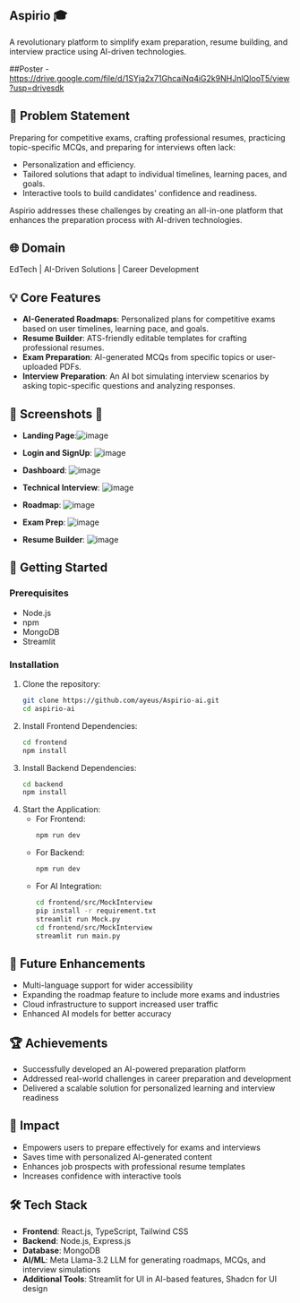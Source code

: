 ## Aspirio 🎓
A revolutionary platform to simplify exam preparation, resume building, and interview practice using AI-driven technologies.

##Poster -
https://drive.google.com/file/d/1SYja2x71GhcaiNq4iG2k9NHJnlQIooT5/view?usp=drivesdk

## 🎯 Problem Statement
Preparing for competitive exams, crafting professional resumes, practicing topic-specific MCQs, and preparing for interviews often lack:
- Personalization and efficiency.
- Tailored solutions that adapt to individual timelines, learning paces, and goals.
- Interactive tools to build candidates' confidence and readiness.

Aspirio addresses these challenges by creating an all-in-one platform that enhances the preparation process with AI-driven technologies.

## 🌐 Domain
EdTech | AI-Driven Solutions | Career Development

## 💡 Core Features
- **AI-Generated Roadmaps**: Personalized plans for competitive exams based on user timelines, learning pace, and goals.
- **Resume Builder**: ATS-friendly editable templates for crafting professional resumes.
- **Exam Preparation**: AI-generated MCQs from specific topics or user-uploaded PDFs.
- **Interview Preparation**: An AI bot simulating interview scenarios by asking topic-specific questions and analyzing responses.

## 🌟 Screenshots 📸
- **Landing Page**:![image](https://github.com/user-attachments/assets/6bc938cc-a33c-44d8-bb1a-cda629a41d32)

- **Login and SignUp**: ![image](https://github.com/user-attachments/assets/9267d663-f14f-4701-b0b6-5e32a1ae417d)

- **Dashboard**: ![image](https://github.com/user-attachments/assets/76e768ea-7327-457f-9dff-c8debbf94508)

- **Technical Interview**: ![image](https://github.com/user-attachments/assets/1059a660-391d-42ac-bea0-3bf3aff46f7a)

- **Roadmap**: ![image](https://github.com/user-attachments/assets/7194f956-766c-4d3b-8f6e-bda83622866b)

- **Exam Prep**: ![image](https://github.com/user-attachments/assets/1bc1478d-1076-4719-ab3a-fbf3f686c639)

- **Resume Builder**: ![image](https://github.com/user-attachments/assets/a1185f0d-1f97-413d-8bb6-fd5b09d17ed3)


## 🚀 Getting Started

### Prerequisites
- Node.js
- npm
- MongoDB
- Streamlit

### Installation
1. Clone the repository:
   ```bash
   git clone https://github.com/ayeus/Aspirio-ai.git
   cd aspirio-ai
   ```
2. Install Frontend Dependencies:
   ```bash
   cd frontend
   npm install
   ```
3. Install Backend Dependencies:
   ```bash
   cd backend
   npm install
   ```
4. Start the Application:
   - For Frontend:
     ```bash
     npm run dev
     ```
   - For Backend:
     ```bash
     npm run dev
     ```
   - For AI Integration:
     ```bash
     cd frontend/src/MockInterview
     pip install -r requirement.txt
     streamlit run Mock.py
     cd frontend/src/MockInterview
     streamlit run main.py
     ```

## 🎯 Future Enhancements
- Multi-language support for wider accessibility
- Expanding the roadmap feature to include more exams and industries
- Cloud infrastructure to support increased user traffic
- Enhanced AI models for better accuracy

## 🏆 Achievements
- Successfully developed an AI-powered preparation platform
- Addressed real-world challenges in career preparation and development
- Delivered a scalable solution for personalized learning and interview readiness

## 💪 Impact
- Empowers users to prepare effectively for exams and interviews
- Saves time with personalized AI-generated content
- Enhances job prospects with professional resume templates
- Increases confidence with interactive tools

## 🛠️ Tech Stack
- **Frontend**: React.js, TypeScript, Tailwind CSS
- **Backend**: Node.js, Express.js
- **Database**: MongoDB
- **AI/ML**: Meta Llama-3.2 LLM for generating roadmaps, MCQs, and interview simulations
- **Additional Tools**: Streamlit for UI in AI-based features, Shadcn for UI design


